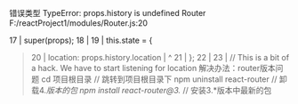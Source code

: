 错误类型
TypeError: props.history is undefined
Router
F:/reactProject1/modules/Router.js:20

  17 | super(props);
  18 | 
  19 | this.state = {
> 20 |   location: props.history.location
     | ^  21 | };
  22 | 
  23 | // This is a bit of a hack. We have to start listening for location
  解决办法：router版本问题 
       cd 项目根目录    // 跳转到项目根目录下
       npm uninstall react-router    // 卸载4.*版本的包
       npm install react-router@3.*  // 安装3.*版本中最新的包